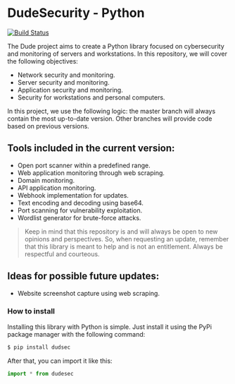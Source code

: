 # DudeSecurity - Python

[![Build Status](https://travis-ci.org/joemccann/dillinger.svg?branch=master)](https://test.pypi.org/project/dudesec)

The Dude project aims to create a Python library focused on cybersecurity and monitoring of servers and workstations. In this repository, we will cover the following objectives:

- Network security and monitoring.
- Server security and monitoring.
- Application security and monitoring.
- Security for workstations and personal computers.

In this project, we use the following logic: the master branch will always contain the most up-to-date version. Other branches will provide code based on previous versions.

## Tools included in the current version:

- Open port scanner within a predefined range.
- Web application monitoring through web scraping.
- Domain monitoring.
- API application monitoring.
- Webhook implementation for updates.
- Text encoding and decoding using base64.
- Port scanning for vulnerability exploitation.
- Wordlist generator for brute-force attacks.

> Keep in mind that this repository is and will always be open to new opinions and perspectives. So, when requesting an update, remember that this library is meant to help and is not an entitlement. Always be respectful and courteous.

## Ideas for possible future updates:

- Website screenshot capture using web scraping.

### How to install

Installing this library with Python is simple. Just install it using the PyPi package manager with the following command:

```sh
$ pip install dudsec
```

After that, you can import it like this:

```python
import * from dudesec
```
